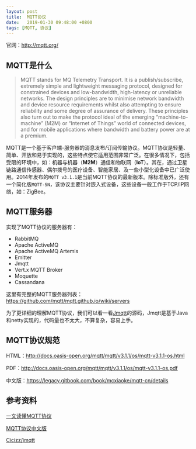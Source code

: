 ```yaml
---
layout: post
title:  MQTT协议
date:   2019-01-30 09:48:00 +0800
tags: [MQTT, 协议]
---
```


官网：<http://mqtt.org/>

## MQTT是什么

> MQTT stands for MQ Telemetry Transport. It is a publish/subscribe, extremely simple and lightweight messaging protocol, designed for constrained devices and low-bandwidth, high-latency or unreliable networks. The design principles are to minimise network bandwidth and device resource requirements whilst also attempting to ensure reliability and some degree of assurance of delivery. These principles also turn out to make the protocol ideal of the emerging “machine-to-machine” (M2M) or “Internet of Things” world of connected devices, and for mobile applications where bandwidth and battery power are at a premium.

MQTT是一个基于客户端-服务器的消息发布/订阅传输协议。MQTT协议是轻量、简单、开放和易于实现的，这些特点使它适用范围非常广泛。在很多情况下，包括受限的环境中，如：机器与机器（**M2M**）通信和物联网（**IoT**）。其在，通过卫星链路通信传感器、偶尔拨号的医疗设备、智能家居、及一些小型化设备中已广泛使用。2014年发布的`MQTT v3.1.1`是当前MQTT协议的最新版本。除标准版外，还有一个简化版`MQTT-SN`，该协议主要针对嵌入式设备，这些设备一般工作于TCP/IP网络，如：ZigBee。

## MQTT服务器

实现了MQTT协议的服务器有：
- RabbitMQ
- Apache ActiveMQ
- Apache ActiveMQ Artemis
- Emitter
- Jmqtt
- Vert.x MQTT Broker
- Moquette
- Cassandana

这里有完整的MQTT服务器列表：<https://github.com/mqtt/mqtt.github.io/wiki/servers>

为了更详细的理解MQTT协议，我们可以看一看[Jmqtt](https://github.com/Cicizz/jmqtt)的源码，Jmqtt是基于Java和netty实现的，代码量也不太大，不算复杂，容易上手。

## MQTT协议规范

HTML：<http://docs.oasis-open.org/mqtt/mqtt/v3.1.1/os/mqtt-v3.1.1-os.html>

PDF：<http://docs.oasis-open.org/mqtt/mqtt/v3.1.1/os/mqtt-v3.1.1-os.pdf>

中文版：<https://legacy.gitbook.com/book/mcxiaoke/mqtt-cn/details>

## 参考资料

[一文读懂MQTT协议](https://www.jianshu.com/p/5c42cb0ed1e9)

[MQTT协议中文版](https://legacy.gitbook.com/book/mcxiaoke/mqtt-cn/details)

[Cicizz/jmqtt](https://github.com/Cicizz/jmqtt)
